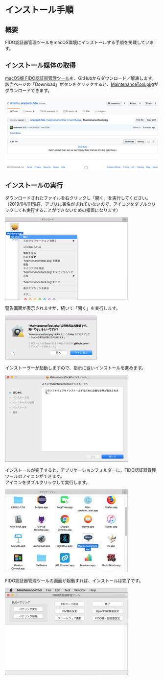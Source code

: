 # インストール手順

## 概要
FIDO認証器管理ツールをmacOS環境にインストールする手順を掲載しています。

## インストール媒体の取得

[macOS版 FIDO認証器管理ツール](MaintenanceTool.pkg)を、GitHubからダウンロード／解凍します。<br>
該当ページの「Download」ボタンをクリックすると、[MaintenanceTool.pkg](MaintenanceTool.pkg)がダウンロードできます。

<img src="assets/0001.png" width="640">

## インストールの実行

ダウンロードされたファイルを右クリックし「開く」を実行してください。<br>
（2019/04/01現在、アプリに署名がされていないので、アイコンをダブルクリックしても実行することができないための措置になります）

<img src="assets/0002.png" width="400">

警告画面が表示されますが、続いて「開く」を実行します。

<img src="assets/0003.png" width="300">

インストーラーが起動しますので、指示に従いインストールを進めます。

<img src="assets/0004.png" width="400">

インストールが完了すると、アプリケーションフォルダーに、FIDO認証器管理ツールのアイコンができます。<br>
アイコンをダブルクリックして実行します。

<img src="assets/0005.png" width="400">

FIDO認証器管理ツールの画面が起動すれば、インストールは完了です。

<img src="../assets/0001.jpg" width="400">

